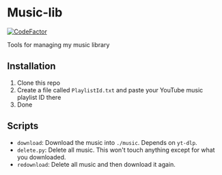 # Music-lib

[![CodeFactor](https://www.codefactor.io/repository/github/iammoltony/music-lib/badge)](https://www.codefactor.io/repository/github/iammoltony/music-lib)

Tools for managing my music library

## Installation

1. Clone this repo
1. Create a file called `PlaylistId.txt` and paste your YouTube music playlist ID there
1. Done

## Scripts

- `download`: Download the music into `./music`. Depends on `yt-dlp`.
- `delete.py`: Delete all music. This won't touch anything except for what you downloaded.
- `redownload`: Delete all music and then download it again.
